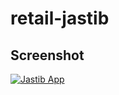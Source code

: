 # retail-jastib

## Screenshot
[![Jastib App](http://img.youtube.com/vi/2E4EeXCEMFI/0.jpg)](http://www.youtube.com/watch?v=2E4EeXCEMFI "Jastib App")
